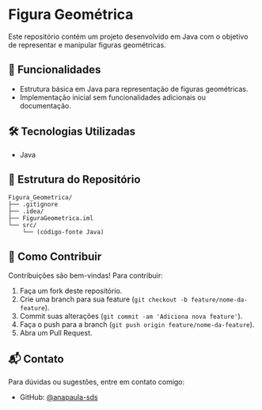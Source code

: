 # Figura Geométrica

Este repositório contém um projeto desenvolvido em Java com o objetivo de representar e manipular figuras geométricas.

## 🚀 Funcionalidades

- Estrutura básica em Java para representação de figuras geométricas.
- Implementação inicial sem funcionalidades adicionais ou documentação.

## 🛠️ Tecnologias Utilizadas

- Java
## 📁 Estrutura do Repositório

```plaintext
Figura_Geometrica/
├── .gitignore
├── .idea/
├── FiguraGeometrica.iml
└── src/
    └── (código-fonte Java)

```

## 📌 Como Contribuir

Contribuições são bem-vindas! Para contribuir:

1. Faça um fork deste repositório.
2. Crie uma branch para sua feature (`git checkout -b feature/nome-da-feature`).
3. Commit suas alterações (`git commit -am 'Adiciona nova feature'`).
4. Faça o push para a branch (`git push origin feature/nome-da-feature`).
5. Abra um Pull Request.

## 📬 Contato

Para dúvidas ou sugestões, entre em contato comigo:

- GitHub: [@anapaula-sds](https://github.com/anapaula-sds)
